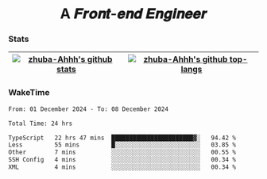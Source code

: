 <h1 align="center">A 𝑭𝒓𝒐𝒏𝒕-𝒆𝒏𝒅 𝑬𝒏𝒈𝒊𝒏𝒆𝒆𝒓</h1>

### Stats

| <a href="https://github.com/zhuba-Ahhh"><img align="center" src="https://github-readme-stats.vercel.app/api?username=zhuba-Ahhh&hide_title=true&hide_border=true&show_icons=trueline_height=21&text_color=000&icon_color=000&bg_color=0,ea6161,ffc64d,fffc4d,52fa5a&theme=graywhite" alt="zhuba-Ahhh's github stats" /> </a> | <a href="https://github.com/zhuba-Ahhh"><img align="center" src="https://github-readme-stats.vercel.app/api/top-langs/?username=zhuba-Ahhh&hide_title=true&hide_border=true&layout=compact&hide_border=true&show_icons=trueline_height=40&text_color=000&icon_color=000&bg_color=0,ea6161,ffc64d,fffc4d,52fa5a&theme=graywhite&langs_count=6" alt="zhuba-Ahhh's github top-langs"/> </a> |
| ------------- | ------------- |

### WakeTime

<!--START_SECTION:waka-->

```txt
From: 01 December 2024 - To: 08 December 2024

Total Time: 24 hrs

TypeScript   22 hrs 47 mins  ███████████████████████▓░   94.42 %
Less         55 mins         █░░░░░░░░░░░░░░░░░░░░░░░░   03.85 %
Other        7 mins          ░░░░░░░░░░░░░░░░░░░░░░░░░   00.55 %
SSH Config   4 mins          ░░░░░░░░░░░░░░░░░░░░░░░░░   00.34 %
XML          4 mins          ░░░░░░░░░░░░░░░░░░░░░░░░░   00.34 %
```

<!--END_SECTION:waka-->
